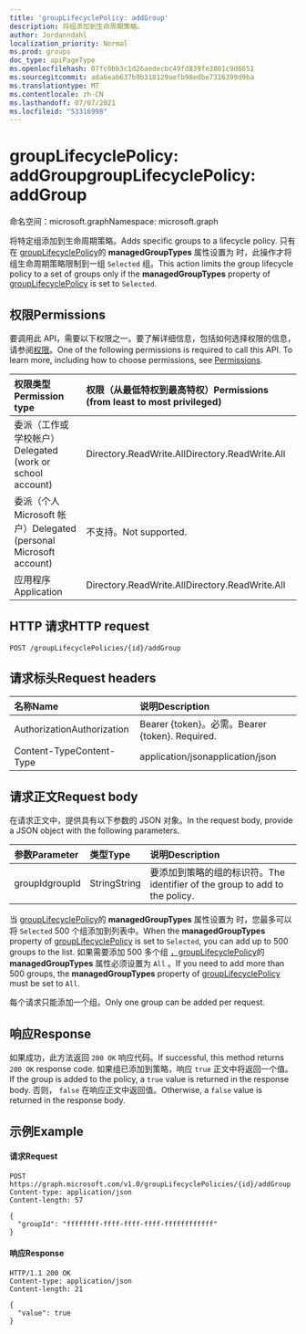 ```yaml
---
title: 'groupLifecyclePolicy: addGroup'
description: 将组添加到生命周期策略。
author: Jordanndahl
localization_priority: Normal
ms.prod: groups
doc_type: apiPageType
ms.openlocfilehash: 07fc0bb3c1d26aedecbc49fd839fe3801c9d6651
ms.sourcegitcommit: ada6eab637b9b318129aefb98edbe7316399d9ba
ms.translationtype: MT
ms.contentlocale: zh-CN
ms.lasthandoff: 07/07/2021
ms.locfileid: "53316998"
---
```

# <a name="grouplifecyclepolicy-addgroup"></a><span data-ttu-id="cd9f1-103">groupLifecyclePolicy: addGroup</span><span class="sxs-lookup"><span data-stu-id="cd9f1-103">groupLifecyclePolicy: addGroup</span></span>

<span data-ttu-id="cd9f1-104">命名空间：microsoft.graph</span><span class="sxs-lookup"><span data-stu-id="cd9f1-104">Namespace: microsoft.graph</span></span>

<span data-ttu-id="cd9f1-105">将特定组添加到生命周期策略。</span><span class="sxs-lookup"><span data-stu-id="cd9f1-105">Adds specific groups to a lifecycle policy.</span></span> <span data-ttu-id="cd9f1-106">只有在 [groupLifecyclePolicy](../resources/grouplifecyclepolicy.md)的 **managedGroupTypes** 属性设置为 时，此操作才将组生命周期策略限制到一组 `Selected` 组。</span><span class="sxs-lookup"><span data-stu-id="cd9f1-106">This action limits the group lifecycle policy to a set of groups only if the **managedGroupTypes** property of [groupLifecyclePolicy](../resources/grouplifecyclepolicy.md) is set to `Selected`.</span></span>

## <a name="permissions"></a><span data-ttu-id="cd9f1-107">权限</span><span class="sxs-lookup"><span data-stu-id="cd9f1-107">Permissions</span></span>

<span data-ttu-id="cd9f1-p102">要调用此 API，需要以下权限之一。要了解详细信息，包括如何选择权限的信息，请参阅[权限](/graph/permissions-reference)。</span><span class="sxs-lookup"><span data-stu-id="cd9f1-p102">One of the following permissions is required to call this API. To learn more, including how to choose permissions, see [Permissions](/graph/permissions-reference).</span></span>


|<span data-ttu-id="cd9f1-110">权限类型</span><span class="sxs-lookup"><span data-stu-id="cd9f1-110">Permission type</span></span>      | <span data-ttu-id="cd9f1-111">权限（从最低特权到最高特权）</span><span class="sxs-lookup"><span data-stu-id="cd9f1-111">Permissions (from least to most privileged)</span></span>              |
|:--------------------|:---------------------------------------------------------|
|<span data-ttu-id="cd9f1-112">委派（工作或学校帐户）</span><span class="sxs-lookup"><span data-stu-id="cd9f1-112">Delegated (work or school account)</span></span> | <span data-ttu-id="cd9f1-113">Directory.ReadWrite.All</span><span class="sxs-lookup"><span data-stu-id="cd9f1-113">Directory.ReadWrite.All</span></span>    |
|<span data-ttu-id="cd9f1-114">委派（个人 Microsoft 帐户）</span><span class="sxs-lookup"><span data-stu-id="cd9f1-114">Delegated (personal Microsoft account)</span></span> | <span data-ttu-id="cd9f1-115">不支持。</span><span class="sxs-lookup"><span data-stu-id="cd9f1-115">Not supported.</span></span>    |
|<span data-ttu-id="cd9f1-116">应用程序</span><span class="sxs-lookup"><span data-stu-id="cd9f1-116">Application</span></span> | <span data-ttu-id="cd9f1-117">Directory.ReadWrite.All</span><span class="sxs-lookup"><span data-stu-id="cd9f1-117">Directory.ReadWrite.All</span></span> |

## <a name="http-request"></a><span data-ttu-id="cd9f1-118">HTTP 请求</span><span class="sxs-lookup"><span data-stu-id="cd9f1-118">HTTP request</span></span>
<!-- { "blockType": "ignored" } -->
```http
POST /groupLifecyclePolicies/{id}/addGroup
```

## <a name="request-headers"></a><span data-ttu-id="cd9f1-119">请求标头</span><span class="sxs-lookup"><span data-stu-id="cd9f1-119">Request headers</span></span>

| <span data-ttu-id="cd9f1-120">名称</span><span class="sxs-lookup"><span data-stu-id="cd9f1-120">Name</span></span> | <span data-ttu-id="cd9f1-121">说明</span><span class="sxs-lookup"><span data-stu-id="cd9f1-121">Description</span></span> |
|:---------------|:----------|
| <span data-ttu-id="cd9f1-122">Authorization</span><span class="sxs-lookup"><span data-stu-id="cd9f1-122">Authorization</span></span> | <span data-ttu-id="cd9f1-p103">Bearer {token}。必需。</span><span class="sxs-lookup"><span data-stu-id="cd9f1-p103">Bearer {token}. Required.</span></span> |
| <span data-ttu-id="cd9f1-125">Content-Type</span><span class="sxs-lookup"><span data-stu-id="cd9f1-125">Content-Type</span></span>  | <span data-ttu-id="cd9f1-126">application/json</span><span class="sxs-lookup"><span data-stu-id="cd9f1-126">application/json</span></span> |

## <a name="request-body"></a><span data-ttu-id="cd9f1-127">请求正文</span><span class="sxs-lookup"><span data-stu-id="cd9f1-127">Request body</span></span>
<span data-ttu-id="cd9f1-128">在请求正文中，提供具有以下参数的 JSON 对象。</span><span class="sxs-lookup"><span data-stu-id="cd9f1-128">In the request body, provide a JSON object with the following parameters.</span></span>

| <span data-ttu-id="cd9f1-129">参数</span><span class="sxs-lookup"><span data-stu-id="cd9f1-129">Parameter</span></span> | <span data-ttu-id="cd9f1-130">类型</span><span class="sxs-lookup"><span data-stu-id="cd9f1-130">Type</span></span> | <span data-ttu-id="cd9f1-131">说明</span><span class="sxs-lookup"><span data-stu-id="cd9f1-131">Description</span></span> |
|:---------------|:--------|:----------|
|<span data-ttu-id="cd9f1-132">groupId</span><span class="sxs-lookup"><span data-stu-id="cd9f1-132">groupId</span></span>|<span data-ttu-id="cd9f1-133">String</span><span class="sxs-lookup"><span data-stu-id="cd9f1-133">String</span></span>| <span data-ttu-id="cd9f1-134">要添加到策略的组的标识符。</span><span class="sxs-lookup"><span data-stu-id="cd9f1-134">The identifier of the group to add to the policy.</span></span> |

<span data-ttu-id="cd9f1-135">当 [groupLifecyclePolicy](../resources/grouplifecyclepolicy.md)的 **managedGroupTypes** 属性设置为 时，您最多可以将 `Selected` 500 个组添加到列表中。</span><span class="sxs-lookup"><span data-stu-id="cd9f1-135">When the **managedGroupTypes** property of [groupLifecyclePolicy](../resources/grouplifecyclepolicy.md) is set to `Selected`, you can add up to 500 groups to the list.</span></span> <span data-ttu-id="cd9f1-136">如果需要添加 500 多个组 [，groupLifecyclePolicy](../resources/grouplifecyclepolicy.md)的 **managedGroupTypes** 属性必须设置为 `All` 。</span><span class="sxs-lookup"><span data-stu-id="cd9f1-136">If you need to add more than 500 groups, the **managedGroupTypes** property of [groupLifecyclePolicy](../resources/grouplifecyclepolicy.md) must be set to `All`.</span></span>

<span data-ttu-id="cd9f1-137">每个请求只能添加一个组。</span><span class="sxs-lookup"><span data-stu-id="cd9f1-137">Only one group can be added per request.</span></span>

## <a name="response"></a><span data-ttu-id="cd9f1-138">响应</span><span class="sxs-lookup"><span data-stu-id="cd9f1-138">Response</span></span>

<span data-ttu-id="cd9f1-139">如果成功，此方法返回 `200 OK` 响应代码。</span><span class="sxs-lookup"><span data-stu-id="cd9f1-139">If successful, this method returns `200 OK` response code.</span></span> <span data-ttu-id="cd9f1-140">如果组已添加到策略，响应 `true` 正文中将返回一个值。</span><span class="sxs-lookup"><span data-stu-id="cd9f1-140">If the group is added to the policy, a `true` value is returned in the response body.</span></span> <span data-ttu-id="cd9f1-141">否则， `false` 在响应正文中返回值。</span><span class="sxs-lookup"><span data-stu-id="cd9f1-141">Otherwise, a `false` value is returned in the response body.</span></span>

## <a name="example"></a><span data-ttu-id="cd9f1-142">示例</span><span class="sxs-lookup"><span data-stu-id="cd9f1-142">Example</span></span>

#### <a name="request"></a><span data-ttu-id="cd9f1-143">请求</span><span class="sxs-lookup"><span data-stu-id="cd9f1-143">Request</span></span>

<!-- {
  "blockType": "ignored",
  "name": "grouplifecyclepolicy_addgroup"
} -->
```http
POST https://graph.microsoft.com/v1.0/groupLifecyclePolicies/{id}/addGroup
Content-type: application/json
Content-length: 57

{
  "groupId": "ffffffff-ffff-ffff-ffff-ffffffffffff"
}
```

#### <a name="response"></a><span data-ttu-id="cd9f1-144">响应</span><span class="sxs-lookup"><span data-stu-id="cd9f1-144">Response</span></span>
<!-- { "blockType": "ignored" } -->

```http
HTTP/1.1 200 OK
Content-type: application/json
Content-length: 21

{
  "value": true
}
```

<!-- uuid: 8fcb5dbc-d5aa-4681-8e31-b001d5168d79
2015-10-25 14:57:30 UTC -->
<!-- {
  "type": "#page.annotation",
  "description": "groupLifecyclePolicy: addgroup",
  "keywords": "",
  "section": "documentation",
  "tocPath": ""
}-->

